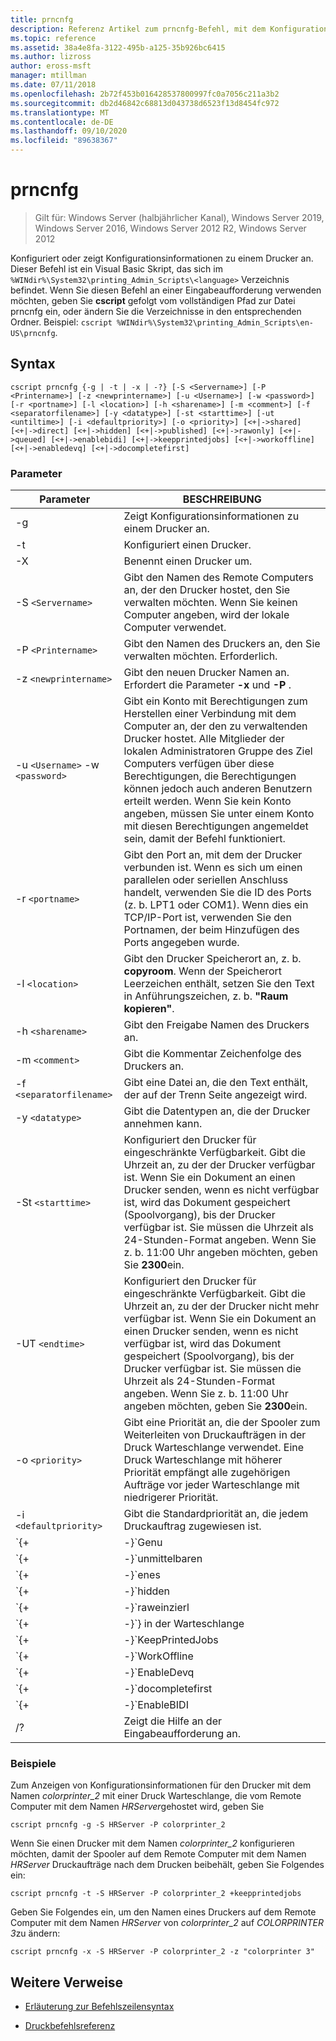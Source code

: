 ```yaml
---
title: prncnfg
description: Referenz Artikel zum prncnfg-Befehl, mit dem Konfigurationsinformationen zu einem Drucker konfiguriert oder angezeigt werden.
ms.topic: reference
ms.assetid: 38a4e8fa-3122-495b-a125-35b926bc6415
ms.author: lizross
author: eross-msft
manager: mtillman
ms.date: 07/11/2018
ms.openlocfilehash: 2b72f453b016428537800997fc0a7056c211a3b2
ms.sourcegitcommit: db2d46842c68813d043738d6523f13d8454fc972
ms.translationtype: MT
ms.contentlocale: de-DE
ms.lasthandoff: 09/10/2020
ms.locfileid: "89638367"
---
```

# <a name="prncnfg"></a>prncnfg

> Gilt für: Windows Server (halbjährlicher Kanal), Windows Server 2019, Windows Server 2016, Windows Server 2012 R2, Windows Server 2012

Konfiguriert oder zeigt Konfigurationsinformationen zu einem Drucker an. Dieser Befehl ist ein Visual Basic Skript, das sich im `%WINdir%\System32\printing_Admin_Scripts\<language>` Verzeichnis befindet. Wenn Sie diesen Befehl an einer Eingabeaufforderung verwenden möchten, geben Sie **cscript** gefolgt vom vollständigen Pfad zur Datei prncnfg ein, oder ändern Sie die Verzeichnisse in den entsprechenden Ordner. Beispiel: `cscript %WINdir%\System32\printing_Admin_Scripts\en-US\prncnfg`.

## <a name="syntax"></a>Syntax

```
cscript prncnfg {-g | -t | -x | -?} [-S <Servername>] [-P <Printername>] [-z <newprintername>] [-u <Username>] [-w <password>] [-r <portname>] [-l <location>] [-h <sharename>] [-m <comment>] [-f <separatorfilename>] [-y <datatype>] [-st <starttime>] [-ut <untiltime>] [-i <defaultpriority>] [-o <priority>] [<+|->shared] [<+|->direct] [<+|->hidden] [<+|->published] [<+|->rawonly] [<+|->queued] [<+|->enablebidi] [<+|->keepprintedjobs] [<+|->workoffline] [<+|->enabledevq] [<+|->docompletefirst]
```

### <a name="parameters"></a>Parameter

| Parameter | BESCHREIBUNG |
|--|--|
| -g | Zeigt Konfigurationsinformationen zu einem Drucker an. |
| -t | Konfiguriert einen Drucker. |
| -X | Benennt einen Drucker um. |
| -S `<Servername>` | Gibt den Namen des Remote Computers an, der den Drucker hostet, den Sie verwalten möchten. Wenn Sie keinen Computer angeben, wird der lokale Computer verwendet. |
| -P `<Printername>` | Gibt den Namen des Druckers an, den Sie verwalten möchten. Erforderlich. |
| -z `<newprintername>` | Gibt den neuen Drucker Namen an. Erfordert die Parameter **-x** und **-P** . |
| -u `<Username>` -w `<password>` | Gibt ein Konto mit Berechtigungen zum Herstellen einer Verbindung mit dem Computer an, der den zu verwaltenden Drucker hostet. Alle Mitglieder der lokalen Administratoren Gruppe des Ziel Computers verfügen über diese Berechtigungen, die Berechtigungen können jedoch auch anderen Benutzern erteilt werden. Wenn Sie kein Konto angeben, müssen Sie unter einem Konto mit diesen Berechtigungen angemeldet sein, damit der Befehl funktioniert. |
| -r `<portname>` | Gibt den Port an, mit dem der Drucker verbunden ist. Wenn es sich um einen parallelen oder seriellen Anschluss handelt, verwenden Sie die ID des Ports (z. b. LPT1 oder COM1). Wenn dies ein TCP/IP-Port ist, verwenden Sie den Portnamen, der beim Hinzufügen des Ports angegeben wurde. |
| -l `<location>` | Gibt den Drucker Speicherort an, z. b. **copyroom**. Wenn der Speicherort Leerzeichen enthält, setzen Sie den Text in Anführungszeichen, z. b. **"Raum kopieren"**.|
| -h `<sharename>` | Gibt den Freigabe Namen des Druckers an. |
| -m `<comment>` | Gibt die Kommentar Zeichenfolge des Druckers an. |
| -f `<separatorfilename>` | Gibt eine Datei an, die den Text enthält, der auf der Trenn Seite angezeigt wird. |
| -y `<datatype>` | Gibt die Datentypen an, die der Drucker annehmen kann. |
| -St `<starttime>` | Konfiguriert den Drucker für eingeschränkte Verfügbarkeit. Gibt die Uhrzeit an, zu der der Drucker verfügbar ist. Wenn Sie ein Dokument an einen Drucker senden, wenn es nicht verfügbar ist, wird das Dokument gespeichert (Spoolvorgang), bis der Drucker verfügbar ist. Sie müssen die Uhrzeit als 24-Stunden-Format angeben. Wenn Sie z. b. 11:00 Uhr angeben möchten, geben Sie **2300**ein. |
| -UT `<endtime>` | Konfiguriert den Drucker für eingeschränkte Verfügbarkeit. Gibt die Uhrzeit an, zu der der Drucker nicht mehr verfügbar ist. Wenn Sie ein Dokument an einen Drucker senden, wenn es nicht verfügbar ist, wird das Dokument gespeichert (Spoolvorgang), bis der Drucker verfügbar ist. Sie müssen die Uhrzeit als 24-Stunden-Format angeben. Wenn Sie z. b. 11:00 Uhr angeben möchten, geben Sie **2300**ein. |
| -o `<priority>` | Gibt eine Priorität an, die der Spooler zum Weiterleiten von Druckaufträgen in der Druck Warteschlange verwendet. Eine Druck Warteschlange mit höherer Priorität empfängt alle zugehörigen Aufträge vor jeder Warteschlange mit niedrigerer Priorität. |
| -i `<defaultpriority>` | Gibt die Standardpriorität an, die jedem Druckauftrag zugewiesen ist. |
| `{+|-}`Genu | Gibt an, ob dieser Drucker im Netzwerk freigegeben ist. |
| `{+|-}`unmittelbaren | Gibt an, ob das Dokument direkt an den Drucker gesendet werden soll, ohne dass es gespoolte ist. |
| `{+|-}`enes | Gibt an, ob dieser Drucker in Active Directory veröffentlicht werden soll. Wenn Sie den Drucker veröffentlichen, können andere Benutzer basierend auf dem Speicherort und den Funktionen (z. b. Farb Druck und Heftung) danach suchen. |
| `{+|-}`hidden | Reservierte Funktion. |
| `{+|-}`raweinzierl | Gibt an, ob in dieser Warteschlange nur unformatierte Datendruck Aufträge gespoziert werden können. |
| `{+|-}`} in der Warteschlange | Gibt an, dass der Drucker erst nach dem Spoolvorgang der letzten Seite des Dokuments gedruckt werden soll. Das Druckprogramm ist nicht verfügbar, bis das Drucken des Dokuments abgeschlossen ist. Durch die Verwendung dieses Parameters wird jedoch sichergestellt, dass das gesamte Dokument für den Drucker verfügbar ist. |
| `{+|-}`KeepPrintedJobs | Gibt an, ob der Spooler Dokumente nach dem Drucken aufbewahren soll. Wenn Sie diese Option aktivieren, kann ein Benutzer ein Dokument aus der Druck Warteschlange und nicht aus dem Druckprogramm erneut an den Drucker übermitteln. |
| `{+|-}`WorkOffline | Gibt an, ob ein Benutzer Druckaufträge an die Druck Warteschlange senden kann, wenn der Computer nicht mit dem Netzwerk verbunden ist. |
| `{+|-}`EnableDevq | Gibt an, ob Druckaufträge, die nicht der Drucker Einrichtung entsprechen (z. b. bei nicht-PostScript-Druckern gespoolten Dateien), in der Warteschlange gespeichert werden sollen, anstatt gedruckt zu werden. |
| `{+|-}`docompletefirst | Gibt an, ob der Spooler Druckaufträge mit niedrigerer Priorität senden soll, bei denen die Spoolvorgänge abgeschlossen wurden, bevor Druckaufträge mit einer höheren Priorität gesendet werden, für die das Spoolvorgang noch nicht abgeschlossen wurde. Wenn diese Option aktiviert ist und keine Dokumente das Spoolvorgang abgeschlossen haben, sendet der Spooler größere Dokumente vor kleineren. Sie sollten diese Option aktivieren, wenn Sie die Drucker Effizienz auf Kosten der Auftrags Priorität maximieren möchten. Wenn diese Option deaktiviert ist, sendet der Spooler zunächst immer Aufträge mit höherer Priorität an die entsprechenden Warteschlangen. |
| `{+|-}`EnableBIDI | Gibt an, ob der Druckerstatus Informationen an den Spooler sendet. |
| /? | Zeigt die Hilfe an der Eingabeaufforderung an. |

### <a name="examples"></a>Beispiele

Zum Anzeigen von Konfigurationsinformationen für den Drucker mit dem Namen *colorprinter_2* mit einer Druck Warteschlange, die vom Remote Computer mit dem Namen *HRServer*gehostet wird, geben Sie

```
cscript prncnfg -g -S HRServer -P colorprinter_2
```

Wenn Sie einen Drucker mit dem Namen *colorprinter_2* konfigurieren möchten, damit der Spooler auf dem Remote Computer mit dem Namen *HRServer* Druckaufträge nach dem Drucken beibehält, geben Sie Folgendes ein:

```
cscript prncnfg -t -S HRServer -P colorprinter_2 +keepprintedjobs
```

Geben Sie Folgendes ein, um den Namen eines Druckers auf dem Remote Computer mit dem Namen *HRServer* von *colorprinter_2* auf *COLORPRINTER 3*zu ändern:

```
cscript prncnfg -x -S HRServer -P colorprinter_2 -z "colorprinter 3"
```

## <a name="additional-references"></a>Weitere Verweise

- [Erläuterung zur Befehlszeilensyntax](command-line-syntax-key.md)

- [Druckbefehlsreferenz](print-command-reference.md)
